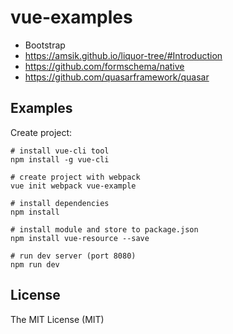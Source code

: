 # vue-examples

* Bootstrap
* https://amsik.github.io/liquor-tree/#Introduction
* https://github.com/formschema/native
* https://github.com/quasarframework/quasar

## Examples

Create project:
```
# install vue-cli tool
npm install -g vue-cli

# create project with webpack
vue init webpack vue-example

# install dependencies
npm install

# install module and store to package.json
npm install vue-resource --save

# run dev server (port 8080)
npm run dev

```

## License

The MIT License (MIT)
